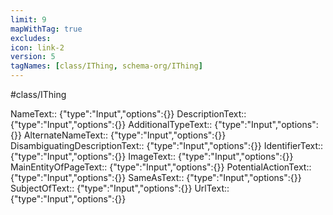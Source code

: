 ```yaml
---
limit: 9
mapWithTag: true
excludes:
icon: link-2
version: 5
tagNames: [class/IThing, schema-org/IThing]
---
```


#class/IThing

NameText:: {"type":"Input","options":{}}
DescriptionText:: {"type":"Input","options":{}}
AdditionalTypeText:: {"type":"Input","options":{}}
AlternateNameText:: {"type":"Input","options":{}}
DisambiguatingDescriptionText:: {"type":"Input","options":{}}
IdentifierText:: {"type":"Input","options":{}}
ImageText:: {"type":"Input","options":{}}
MainEntityOfPageText:: {"type":"Input","options":{}}
PotentialActionText:: {"type":"Input","options":{}}
SameAsText:: {"type":"Input","options":{}}
SubjectOfText:: {"type":"Input","options":{}}
UrlText:: {"type":"Input","options":{}}
